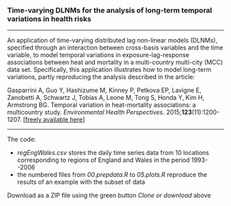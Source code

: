 ### Time-varying DLNMs for the analysis of long-term temporal variations in health risks

------------------------------------------------------------------------

An application of time-varying distributed lag non-linear models (DLNMs), specified through an interaction between cross-basis variables and the time variable, to model temporal variations in exposure-lag-response associations between heat and mortality in a multi-country multi-city (MCC) data set. Specifically, this application illustrates how to model long-term variations, partly reproducing the analysis described in the article:

Gasparrini A, Guo Y, Hashizume M, Kinney P, Petkova EP, Lavigne E, Zanobetti A, Schwartz J, Tobias A, Leone M, Tong S, Honda Y, Kim H, Armstrong BG. Temporal variation in heat-mortality associations: a multicountry study. *Environmental Health Perspectives*. 2015;**123**(11):1200-1207. [[freely available here](http://www.ag-myresearch.com/2015_gasparrini_ehp.html)]

------------------------------------------------------------------------

The code:

-   *regEngWales.csv* stores the daily time series data from 10 locations corresponding to regions of England and Wales in the period 1993--2006
-   the numbered files from *00.prepdata.R* to *05.plots.R* reproduce the results of an example with the subset of data

Download as a ZIP file using the green button *Clone or download* above
